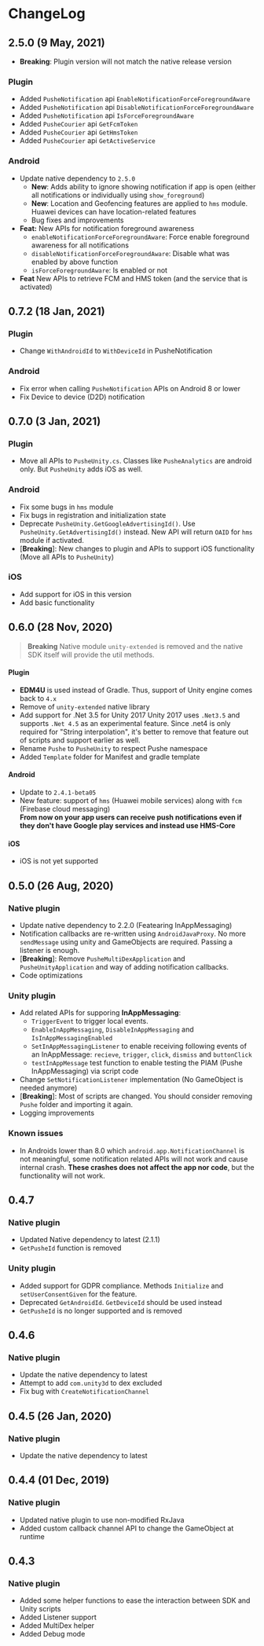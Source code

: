 # ChangeLog

## 2.5.0 (9 May, 2021)
- **Breaking**: Plugin version will not match the native release version

### Plugin
- Added `PusheNotification` api `EnableNotificationForceForegroundAware`
- Added `PusheNotification` api `DisableNotificationForceForegroundAware`
- Added `PusheNotification` api `IsForceForegroundAware`
- Added `PusheCourier` api `GetFcmToken`
- Added `PusheCourier` api `GetHmsToken`
- Added `PusheCourier` api `GetActiveService`

### Android
- Update native dependency to `2.5.0`
  - **New**: Adds ability to ignore showing notification if app is open (either all notifications or individually using `show_foreground`)
  - **New**: Location and Geofencing features are applied to `hms` module. Huawei devices can have location-related features
  - Bug fixes and improvements
- **Feat:** New APIs for notification foreground awareness
  - `enableNotificationForceForegroundAware`: Force enable foreground awareness for all notifications
  - `disableNotificationForceForegroundAware`: Disable what was enabled by above function
  - `isForceForegroundAware`: Is enabled or not
- **Feat** New APIs to retrieve FCM and HMS token (and the service that is activated)


## 0.7.2 (18 Jan, 2021)
### Plugin
- Change `WithAndroidId` to `WithDeviceId` in PusheNotification

### Android
- Fix error when calling `PusheNotification` APIs on Android 8 or lower
- Fix Device to device (D2D) notification


## 0.7.0 (3 Jan, 2021)
### Plugin
- Move all APIs to `PusheUnity.cs`. Classes like `PusheAnalytics` are android only. But `PusheUnity` adds iOS as well.

### Android
- Fix some bugs in `hms` module
- Fix bugs in registration and initialization state
- Deprecate `PusheUnity.GetGoogleAdvertisingId()`. Use `PusheUnity.GetAdvertisingId()` instead. New API will return `OAID` for `hms` module if activated.
- [**Breaking**]: New changes to plugin and APIs to support iOS functionality (Move all APIs to `PusheUnity`)

### iOS
- Add support for iOS in this version
- Add basic functionality

## 0.6.0 (28 Nov, 2020)
> **Breaking**
> Native module `unity-extended` is removed and the native SDK itself
> will provide the util methods.

#### Plugin    
- **EDM4U** is used instead of Gradle. Thus, support of Unity engine comes back to `4.x`
- Remove of `unity-extended` native library
- Add support for .Net 3.5 for Unity 2017
    Unity 2017 uses `.Net3.5` and supports `.Net 4.5` as an experimental feature. Since .net4 is only required for
    "String interpolation", it's better to remove that feature out of scripts and support earlier as well.
- Rename `Pushe` to `PusheUnity` to respect Pushe namespace
- Added `Template` folder for Manifest and gradle template

#### Android
- Update to `2.4.1-beta05`
- New feature: support of `hms` (Huawei mobile services) along with `fcm` (Firebase cloud messaging)    
    **From now on your app users can receive push notifications even if they don't have Google play services and instead use HMS-Core**

#### iOS
- iOS is not yet supported

## 0.5.0 (26 Aug, 2020)
### Native plugin
- Update native dependency to 2.2.0 (Featearing InAppMessaging)
- Notification callbacks are re-written using `AndroidJavaProxy`. No more `sendMessage` using unity and GameObjects are required. Passing a listener is enough.
- [**Breaking**]: Remove `PusheMultiDexApplication` and `PusheUnityApplication` and way of adding notification callbacks.
- Code optimizations

### Unity plugin
- Add related APIs for supporing **InAppMessaging**:
    - `TriggerEvent` to trigger local events.
    - `EnableInAppMessaging`, `DisableInAppMessaging` and `IsInAppMessagingEnabled`
    - `SetInAppMessagingListener` to enable receiving following events of an InAppMessage: `recieve`, `trigger`, `click`, `dismiss` and `buttonClick`
    - `testInAppMessage` test function to enable testing the PIAM (Pushe InAppMessaging) via script code
- Change `SetNotificationListener` implementation (No GameObject is needed anymore)
- [**Breaking**]: Most of scripts are changed. You should consider removing `Pushe` folder and importing it again.
- Logging improvements

### Known issues
- In Androids lower than 8.0 which `android.app.NotificationChannel` is not meaningful, some notification related APIs will not work and cause internal crash. **These crashes does not affect the app nor code**, but the functionality will not work.


## 0.4.7
### Native plugin
- Updated Native dependency to latest (2.1.1)
- `GetPusheId` function is removed

### Unity plugin
- Added support for GDPR compliance. Methods `Initialize` and `setUserConsentGiven` for the feature.
- Deprecated `GetAndroidId`. `GetDeviceId` should be used instead
- `GetPusheId` is no longer supported and is removed

## 0.4.6
### Native plugin
- Update the native dependency to latest
- Attempt to add `com.unity3d` to dex excluded
- Fix bug with `CreateNotificationChannel`

## 0.4.5 (26 Jan, 2020)
### Native plugin
- Update the native dependency to latest

## 0.4.4 (01 Dec, 2019)
### Native plugin
- Updated native plugin to use non-modified RxJava
- Added custom callback channel API to change the GameObject at runtime

## 0.4.3
### Native plugin
- Added some helper functions to ease the interaction between SDK and Unity scripts
- Added Listener support
- Added MultiDex helper
- Added Debug mode